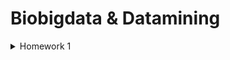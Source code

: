 # Biobigdata & Datamining


<details>
<summary>Homework 1</summary>
<div markdown="1">

영문텍스트 단어 빈도수 출력

![top10_barplot](https://user-images.githubusercontent.com/77844152/133088943-cd2f35a2-3172-4d42-95b7-05c86fd2e6ef.png)

오바마 연설문 읽어온 후 ->특수문자 제거하는 전처리, 띄어쓰기 단어로 읽어오기

빈도수 표시후에 barplot 그림

</div>
</details>

